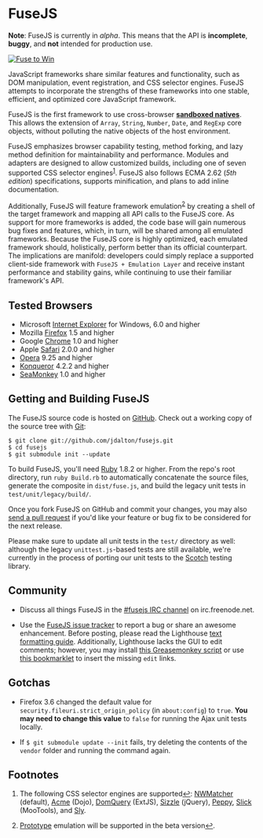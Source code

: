 FuseJS
=======

**Note**: FuseJS is currently in *alpha*. This means that the API is **incomplete**, **buggy**, and **not** intended for production use.

[![Fuse to Win](fusejs/raw/master/logo.png)](http://fusejs.com)

JavaScript frameworks share similar features and functionality, such as DOM manipulation, event registration, and CSS selector engines. FuseJS attempts to incorporate the strengths of these frameworks into one stable, efficient, and optimized core JavaScript framework. 

FuseJS is the first framework to use cross-browser **[sandboxed natives](http://github.com/jdalton/fusebox#readme)**. This allows the extension of `Array`, `String`, `Number`, `Date`, and `RegExp` core objects, without polluting the native objects of the host environment.

FuseJS emphasizes browser capability testing, method forking, and lazy method definition for maintainability and performance. Modules and adapters are designed to allow customized builds, including one of seven supported CSS selector engines<sup><a name="fnref1" href="#fn1">1</a></sup>. FuseJS also follows ECMA 2.62 (*5th edition*) specifications, supports minification, and plans to add inline documentation.

Additionally, FuseJS will feature framework emulation<sup><a name="fnref2" href="#fn2">2</a></sup> by creating a shell of the target framework and mapping all API calls to the FuseJS core. As support for more frameworks is added, the code base will gain numerous bug fixes and features, which, in turn, will be shared among all emulated frameworks. Because the FuseJS core is highly optimized, each emulated framework should, holistically, perform better than its official counterpart. The implications are manifold: developers could simply replace a supported client-side framework with `FuseJS + Emulation Layer` and receive instant performance and stability gains, while continuing to use their familiar framework's API.

## Tested Browsers

- Microsoft [Internet Explorer](http://www.microsoft.com/windows/internet-explorer) for Windows, 6.0 and higher
- Mozilla [Firefox](http://www.mozilla.com/firefox) 1.5 and higher
- Google [Chrome](http://www.google.com/chrome) 1.0 and higher
- Apple [Safari](http://www.apple.com/safari) 2.0.0 and higher
- [Opera](http://www.opera.com) 9.25 and higher
- [Konqueror](http://www.konqueror.org) 4.2.2 and higher
- [SeaMonkey](http://www.seamonkey-project.org/) 1.0 and higher

## Getting and Building FuseJS

The FuseJS source code is hosted on [GitHub](http://github.com). Check out a working copy of the source tree with [Git](http://git-scm.com):

	$ git clone git://github.com/jdalton/fusejs.git
	$ cd fusejs
	$ git submodule init --update

To build FuseJS, you'll need [Ruby](http://www.ruby-lang.org) 1.8.2 or higher. From the repo's root directory, run `ruby Build.rb` to automatically concatenate the source files, generate the composite in `dist/fuse.js`, and build the legacy unit tests in `test/unit/legacy/build/`.

Once you fork FuseJS on GitHub and commit your changes, you may also [send a pull request](http://github.com/guides/pull-requests) if you'd like your feature or bug fix to be considered for the next release.

Please make sure to update all unit tests in the `test/` directory as well: although the legacy `unittest.js`-based tests are still  available, we're currently in the process of porting our unit tests to the [Scotch](http://kitgoncharov.github.com/scotch) testing library.

## Community

- Discuss all things FuseJS in the [#fusejs IRC channel](irc://irc.freenode.net/#fusejs) on irc.freenode.net.

- Use the [FuseJS issue tracker](https://fusejs.lighthouseapp.com/projects/24813-fusejs/tickets?q=all) to report a bug or share an awesome enhancement. Before posting, please read the Lighthouse [text formatting guide](http://help.lighthouseapp.com/faqs/getting-started/how-do-i-format-text). Additionally, Lighthouse lacks the GUI to edit comments; however, you may install [this Greasemonkey script](http://userscripts.org/scripts/show/63702) or use [this bookmarklet](http://gist.github.com/251306) to insert the missing `edit` links.

## Gotchas

- Firefox 3.6 changed the default value for `security.fileuri.strict_origin_policy` (in `about:config`) to `true`. **You may need to change this value** to `false` for running the Ajax unit tests locally.

- If `$ git submodule update --init` fails, try deleting the contents of the `vendor` folder and running the command again.

## Footnotes

1. The following CSS selector engines are supported<a name="fn1" title="Jump back to footnote 1 in the text." href="#fnref1">&#8617;</a>: [NWMatcher][1] (default), [Acme][2] (Dojo), [DomQuery][3] (ExtJS), [Sizzle][4] (jQuery), [Peppy][5], [Slick][6] (MooTools), and [Sly][7].
  
2. [Prototype](http://prototypejs.org) emulation will be supported in the beta version<a name="fn2" title="Jump back to footnote 2 in the text." href="#fnref2">&#8617;</a>.

[1]: http://github.com/dperini/nwmatcher
[2]: http://svn.dojotoolkit.org/src/dojo/trunk/_base/query.js
[3]: http://www.extjs.com/deploy/ext/docs/output/DomQuery.jss.html
[4]: http://sizzlejs.com/
[5]: http://jamesdonaghue.com/static/peppy
[6]: http://github.com/subtleGradient/slick
[7]: http://github.com/digitarald/sly